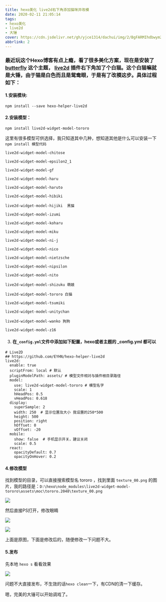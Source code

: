 ```yaml
---
title: hexo美化 live2d右下角添加猫咪并改模
date: 2020-02-11 21:05:14
tags:
- hexo美化
- live2d
- 大锤
cover: https://cdn.jsdelivr.net/gh/yjce1314/dachui/img/2/BgFARMIhdbwym2T.jpg
abbrlink: 2
---
```


###  		最近玩这个Hexo博客有点上瘾，看了很多美化方案，现在是安装了 [butterfly](https://github.com/jerryc127/hexo-theme-butterfly)  这个主题， [live2d](https://github.com/EYHN/hexo-helper-live2d)  插件右下角加了个白猫。这个白猫嘛就是大锤，由于猫是白色而且是鸳鸯眼，于是有了改模这步。具体过程如下：

#### 1.安装模块:

`npm install --save hexo-helper-live2d`

#### 2.安装模型：

`npm install live2d-widget-model-tororo`

这里有很多模型可供选择，我只知道其中几种，想知道其他是什么可以安装一下`npm install 模型代码`

`live2d-widget-model-chitose`

`live2d-widget-model-epsilon2_1`

`live2d-widget-model-gf`

`live2d-widget-model-haru`

`live2d-widget-model-haruto`

`live2d-widget-model-hibiki`

`live2d-widget-model-hijiki  黑猫`

`live2d-widget-model-izumi`

`live2d-widget-model-koharu`

`live2d-widget-model-miku`

`live2d-widget-model-ni-j`

`live2d-widget-model-nico`

`live2d-widget-model-nietzsche`

`live2d-widget-model-nipsilon`

`live2d-widget-model-nito`

`live2d-widget-model-shizuku 萌娘`

`live2d-widget-model-tororo 白猫`

`live2d-widget-model-tsumiki`

`live2d-widget-model-unitychan`

`live2d-widget-model-wanko 狗狗`

`live2d-widget-model-z16`

3. #### 在`_config.yml`文件中添加如下配置，hexo或者主题的 _config.yml 都可以

```
# Live2D
## https://github.com/EYHN/hexo-helper-live2d
live2d:
  enable: true
  scriptFrom: local # 默认
  pluginModelPath: assets/ # 模型文件相对与插件根目录路径
  model:
    use: live2d-widget-model-tororo # 模型名字
    scale: 1
    hHeadPos: 0.5
    vHeadPos: 0.618
  display:
    superSample: 2
    width: 250  # 显示位置及大小 我设置的250*500
    height: 500
    position: right
    hOffset: 0
    vOffset: -20
  mobile:
    show: false  # 手机显示开关，建议关闭
    scale: 0.5
  react:
    opacityDefault: 0.7
    opacityOnHover: 0.2
```

#### 4.修改模型

找到模型的目录，可以直接搜索模型名 tororo ，找到里面 `texture_00.png` 的图片，我的路径是：`D:\hexo\node_modules\live2d-widget-model-tororo\assets\moc\tororo.2048\texture_00.png` 

![](https://cdn.jsdelivr.net/gh/yjce1314/dachui/img/2/wlxsonUPcpY3hZ4.png)

然后直接PS打开，修改眼睛

![](https://cdn.jsdelivr.net/gh/yjce1314/dachui/img/2/dgbJWSz138fmias.png)

![](https://cdn.jsdelivr.net/gh/yjce1314/dachui/img/2/qWSckNF5vPJ6fw2.png)

上面是原图，下面是修改后的，随便修改一下问题不大。

#### 5.发布 

先本地 `hexo s` 看看效果

![](https://cdn.jsdelivr.net/gh/yjce1314/dachui/img/2/PdMVHfK78XLpJCD.png)

问题不大直接发布，不生效的话`hexo clean`一下，有CDN的清一下缓存。

嗯，完美的大锤可以开始调戏了。



